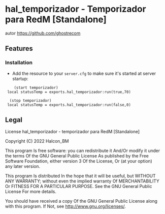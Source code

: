 # hal_temporizador - Temporizador para RedM [Standalone]

autor  https://github.com/ghostrecom
## Features


### Installation


- Add the resource to your `server.cfg` to make sure it's started at server startup:

```
    (start temporizador)
 local statusTemp = exports.hal_temporizador:run(true,70)

```


```
  (stop temporizador)
 local statusTemp = exports.hal_temporizador:run(false,0)

```

## Legal
License
hal_temporizador - temporizador para RedM [Standalone]

Copyright (C) 2022 Halcon_BM

This program Is free software: you can redistribute it And/Or modify it under the terms Of the GNU General Public License As published by the Free Software Foundation, either version 3 Of the License, Or (at your option) any later version.

This program Is distributed In the hope that it will be useful, but WITHOUT ANY WARRANTY; without even the implied warranty Of MERCHANTABILITY Or FITNESS FOR A PARTICULAR PURPOSE. See the GNU General Public License For more details.

You should have received a copy Of the GNU General Public License along with this program. If Not, see http://www.gnu.org/licenses/.

